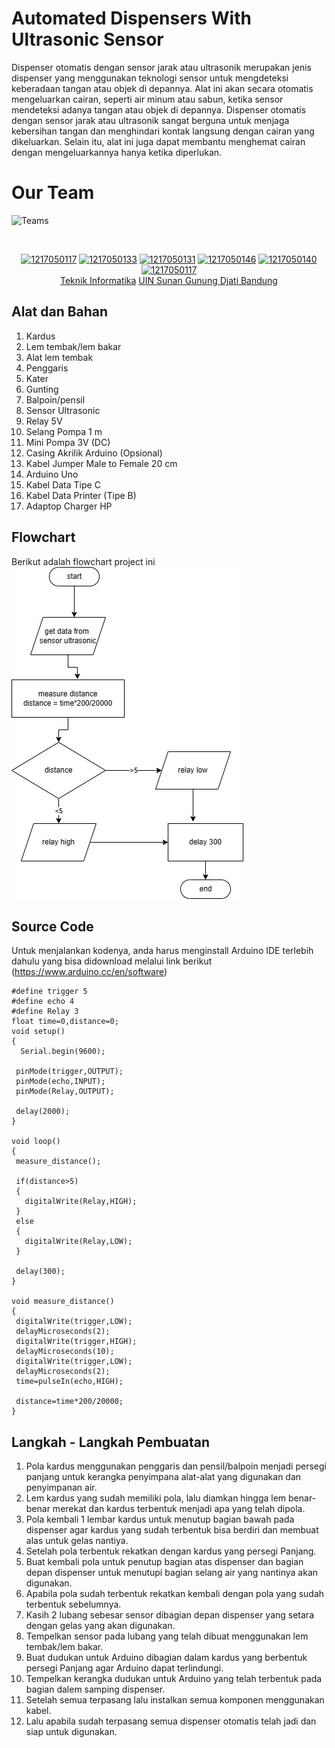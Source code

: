# Automated Dispensers With Ultrasonic Sensor
Dispenser otomatis dengan sensor jarak atau ultrasonik merupakan jenis dispenser yang menggunakan teknologi sensor untuk mengdeteksi keberadaan tangan atau objek di depannya. Alat ini akan secara otomatis mengeluarkan cairan, seperti air minum atau sabun, ketika sensor mendeteksi adanya tangan atau objek di depannya. Dispenser otomatis dengan sensor jarak atau ultrasonik sangat berguna untuk menjaga kebersihan tangan dan menghindari kontak langsung dengan cairan yang dikeluarkan. Selain itu, alat ini juga dapat membantu menghemat cairan dengan mengeluarkannya hanya ketika diperlukan.

# Our Team
![Teams](https://img.shields.io/badge/Our%20Team-Team%203-blue)
<div align='center'>

<br>

[![1217050117](https://img.shields.io/badge/117-Ray%20Ramadita-blue)](https://github.com/RayRama) 
  [![1217050133](https://img.shields.io/badge/133-Silvia%20Nurrobianti-blue)](https://github.com/) [![1217050131](https://img.shields.io/badge/131-Sami%20Irhamnillah-blue)](https://github.com/) [![1217050146](https://img.shields.io/badge/146-Yuda%20Ristian%20A-blue)](https://github.com/) [![1217050140](https://img.shields.io/badge/140-Wiki%20Nurrohman-blue)](https://github.com/) [![1217050117](https://img.shields.io/badge/100-Muhammad%20Nuzul%20Rizka-blue)](https://github.com/)
  <br> [Teknik Informatika](http://if.uinsgd.ac.id/) [UIN Sunan Gunung Djati Bandung](https://uinsgd.ac.id/) 

</div>

## Alat dan Bahan
1. Kardus
2. Lem tembak/lem bakar
3. Alat lem tembak
4. Penggaris
5. Kater
6. Gunting
7. Balpoin/pensil
8. Sensor Ultrasonic
9. Relay 5V
10. Selang Pompa 1 m
11. Mini Pompa 3V (DC)
12. Casing Akrilik Arduino (Opsional)
13. Kabel Jumper Male to Female 20 cm
14. Arduino Uno
15. Kabel Data Tipe C
16. Kabel Data Printer (Tipe B)
17. Adaptop Charger HP

## Flowchart 
Berikut adalah flowchart project ini
<br>![Flowchart_assets](assets/flowchart.jpg)

## Source Code
Untuk menjalankan kodenya, anda harus menginstall Arduino IDE terlebih dahulu yang bisa didownload melalui link berikut (https://www.arduino.cc/en/software)

    #define trigger 5
    #define echo 4
    #define Relay 3
    float time=0,distance=0;
    void setup()
    {
	  Serial.begin(9600);

	 pinMode(trigger,OUTPUT);
	 pinMode(echo,INPUT);
	 pinMode(Relay,OUTPUT);

	 delay(2000);
	}
	 
	void loop()
	{
	 measure_distance();

	 if(distance>5)
	 {
	   digitalWrite(Relay,HIGH);
	 }
	 else
	 {
	   digitalWrite(Relay,LOW);
	 }

	 delay(300);
	}

	void measure_distance()
	{
	 digitalWrite(trigger,LOW);
	 delayMicroseconds(2);
	 digitalWrite(trigger,HIGH);
	 delayMicroseconds(10);
	 digitalWrite(trigger,LOW);
	 delayMicroseconds(2);
	 time=pulseIn(echo,HIGH);
	 
	 distance=time*200/20000;
	}

## Langkah - Langkah Pembuatan
1. Pola kardus menggunakan penggaris dan pensil/balpoin menjadi persegi panjang untuk kerangka penyimpana alat-alat yang digunakan dan penyimpanan air.
2. Lem kardus yang sudah memiliki pola, lalu diamkan hingga lem benar-benar merekat dan kardus terbentuk menjadi apa yang telah dipola.
3. Pola kembali 1 lembar kardus untuk menutup bagian bawah pada dispenser agar kardus yang sudah terbentuk bisa berdiri dan membuat alas untuk gelas nantiya.
4. Setelah pola terbentuk rekatkan dengan kardus yang persegi Panjang.
5. Buat kembali pola untuk penutup bagian atas dispenser dan bagian depan dispenser untuk menutupi bagian selang air yang nantinya akan digunakan.
6. Apabila pola sudah terbentuk rekatkan kembali dengan pola yang sudah terbentuk sebelumnya.
7. Kasih 2 lubang sebesar sensor dibagian depan dispenser yang setara dengan gelas yang akan digunakan.
8. Tempelkan sensor pada lubang yang telah dibuat menggunakan lem tembak/lem bakar.
9. Buat dudukan untuk Arduino dibagian dalam kardus yang berbentuk persegi Panjang agar Arduino dapat terlindungi.
10. Tempelkan kerangka dudukan untuk Arduino yang telah terbentuk pada bagian dalem samping dispenser.
11. Setelah semua terpasang lalu instalkan semua komponen menggunakan kabel.
12. Lalu apabila sudah terpasang semua dispenser otomatis telah jadi dan siap untuk digunakan.
